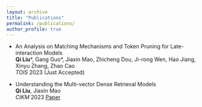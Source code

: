 ```yaml
---
layout: archive
title: "Publications"
permalink: /publications/
author_profile: true
---
```


<!-- {% if author.googlescholar %}
  You can also find my articles on <u><a href="{{author.googlescholar}}">my Google Scholar profile</a>.</u>
{% endif %}

{% include base_path %}

{% for post in site.publications reversed %}
  {% include archive-single.html %}
{% endfor %} -->

* An Analysis on Matching Mechanisms and Token Pruning for Late-interaction Models \
**Qi Liu**\*, Gang Guo\*, Jiaxin Mao, Zhicheng Dou, Ji-rong Wen, Hao Jiang, Xinyu Zhang, Zhao Cao \
*TOIS* 2023 (Just Accepted)

* Understanding the Multi-vector Dense Retrieval Models \
**Qi Liu**, Jiaxin Mao \
*CIKM* 2023 [Paper](https://dl.acm.org/doi/10.1145/3583780.3615282)
<!-- url -->


